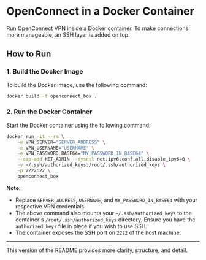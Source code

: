 # OpenConnect in a Docker Container

Run OpenConnect VPN inside a Docker container. To make connections more manageable, an SSH layer is added on top.

## How to Run

### 1. Build the Docker Image

To build the Docker image, use the following command:
```bash
docker build -t openconnect_box .
```

### 2. Run the Docker Container

Start the Docker container using the following command:

```bash
docker run -it --rm \
    -e VPN_SERVER="SERVER_ADDRESS" \
    -e VPN_USERNAME="USERNAME" \
    -e VPN_PASSWORD_BASE64="MY_PASSWORD_IN_BASE64" \
    --cap-add NET_ADMIN --sysctl net.ipv6.conf.all.disable_ipv6=0 \
    -v ~/.ssh/authorized_keys:/root/.ssh/authorized_keys \
    -p 2222:22 \
    openconnect_box
```

**Note**: 

- Replace `SERVER_ADDRESS`, `USERNAME`, and `MY_PASSWORD_IN_BASE64` with your respective VPN credentials.
- The above command also mounts your `~/.ssh/authorized_keys` to the container's `/root/.ssh/authorized_keys` directory. Ensure you have the `authorized_keys` file in place if you wish to use SSH.
- The container exposes the SSH port on `2222` of the host machine.

---

This version of the README provides more clarity, structure, and detail.
